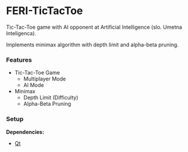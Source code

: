# FERI-TicTacToe

Tic-Tac-Toe game with AI opponent at Artificial Intelligence (slo. Umetna Inteligenca).

Implements minimax algorithm with depth limit and alpha-beta pruning.

### Features

- Tic-Tac-Toe Game
  - Multiplayer Mode
  - AI Mode
- Minimax
  - Depth Limit (Difficulty)
  - Alpha-Beta Pruning

### Setup

**Dependencies:**
- [Qt](https://www.qt.io/)
